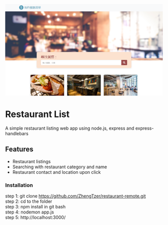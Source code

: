 ![landing page](https://raw.githubusercontent.com/ZhengTzer/restaurant-remote/master/public/image/frontPage.png)

# Restaurant List

A simple restaurant listing web app using node.js, express and express-handlebars

## Features

- Restaurant listings
- Searching with restaurant category and name
- Restaurant contact and location upon click

### Installation

step 1: git clone https://github.com/ZhengTzer/restaurant-remote.git  
step 2: cd to the folder  
step 3: npm install in git bash  
step 4: nodemon app.js  
step 5: http://localhost:3000/
